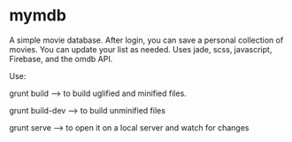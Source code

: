 # mymdb

A simple movie database. After login, you can save a personal collection of movies. You can update your list as needed. Uses jade, scss, javascript, Firebase, and the omdb API.


Use:

grunt build
--> to build uglified and minified files.

grunt build-dev
--> to build unminified files

grunt serve
--> to open it on a local server and watch for changes

